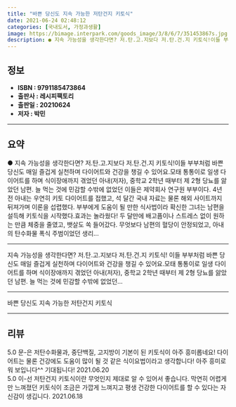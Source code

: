 ```yaml
---
title: "바쁜 당신도 지속 가능한 저탄건지 키토식"
date: 2021-06-24 02:48:12
categories: [국내도서, 가정과생활]
image: https://bimage.interpark.com/goods_image/3/8/6/7/351453867s.jpg
description: ● 지속 가능성을 생각한다면? 저.탄.고.지보다 저.탄.건.지 키토식!이들 부부처럼 바쁜 당신도 매일 즐겁게 실천하며 다이어트와 건강을 챙길 수 있어요.모태 통통이로 일생 다이어트를 하며 식이장애까지 겪었던 아내(저자), 중학교 2학년 때부터 제 2형 당뇨를 앓았던 남편. 늘 먹는 것
---
```


## **정보**

- **ISBN : 9791185473864**
- **출판사 : 레시피팩토리**
- **출판일 : 20210624**
- **저자 : 박민**

------



## **요약**

●  지속 가능성을 생각한다면? 저.탄.고.지보다 저.탄.건.지 키토식!이들 부부처럼 바쁜 당신도 매일 즐겁게 실천하며 다이어트와 건강을 챙길 수 있어요.모태 통통이로 일생 다이어트를 하며 식이장애까지 겪었던 아내(저자), 중학교 2학년 때부터 제 2형 당뇨를 앓았던 남편. 늘 먹는 것에 민감할 수밖에 없었던 이들은 제약회사 연구원 부부이다. 4년 전 아내는 우연히 키토 다이어트를 접했고, 석 달간 국내 자료는 물론 해외 사이트까지 뒤져가며 이론을 섭렵했다. 부부에게 도움이 될 만한 식사법이라 확신한 그녀는 남편을 설득해 키토식을 시작했다.효과는 놀라웠다! 두 달만에 배고픔이나 스트레스 없이 원하는 만큼 체중을 줄였고, 뱃살도 쏙 들어갔다. 무엇보다 남편의 혈당이 안정되었고, 아내의 탄수화물 폭식 주범이었던 생리...

------

지속 가능성을 생각한다면? 저.탄.고.지보다 저.탄.건.지 키토식!
이들 부부처럼 바쁜 당신도 매일 즐겁게 실천하며 다이어트와 건강을 챙길 수 있어요.모태 통통이로 일생 다이어트를 하며 식이장애까지 겪었던 아내(저자), 중학교 2학년 때부터 제 2형 당뇨를 앓았던 남편. 늘 먹는 것에 민감할 수밖에 없었던... 

------


바쁜 당신도 지속 가능한 저탄건지 키토식 

------


## **리뷰** 

5.0 문-은 저탄수화물과, 중단백질, 고지방이 기본이 된 키토식이 아주 흥미롭네요! 다이어트는 물론 건강에도 도움이 많이 될 것 같은 식이요법이라고 생각합니다! 아주 흥미로워 보입니다^^ 기대됩니다! 2021.06.20 <br/>5.0 이-선 저탄건지 키토식이란 무엇인지 제대로 알 수 있어서 좋습니다. 막연히 어렵게만 느껴졌던 키토식이 조금은 가깝게 느껴지고 평생 건강한 다이어트를 할 수 있다는 자신감이 생깁니다. 2021.06.18 <br/>